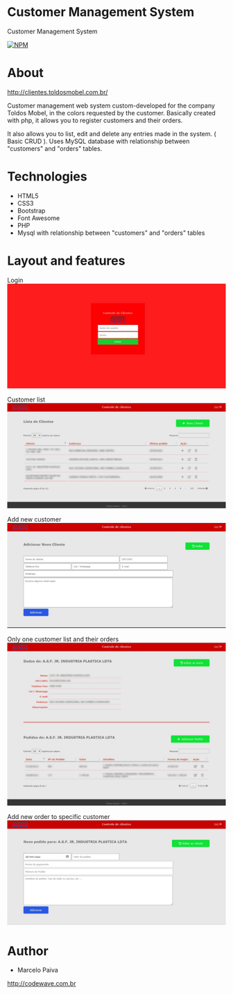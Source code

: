# Customer Management System
Customer Management System

[![NPM](https://img.shields.io/npm/l/react)](https://github.com/marcelosurfdev/customer-management-system/blob/main/LICENSE)

# About
http://clientes.toldosmobel.com.br/

Customer management web system custom-developed for the company Toldos Mobel, in the colors requested by the customer. 
Basically created with php, it allows you to register customers and their orders.

It also allows you to list, edit and delete any entries made in the system. ( Basic CRUD ). 
Uses MySQL database with relationship between "customers" and "orders" tables.

# Technologies

- HTML5
- CSS3
- Bootstrap
- Font Awesome
- PHP
- Mysql with relationship between "customers" and "orders" tables

# Layout and features

Login
![Screenshot](images/01.jpg)

Customer list
![Screenshot](images/02.jpg)

Add new customer
![Screenshot](images/03.jpg)

Only one customer list and their orders
![Screenshot](images/04.jpg)

Add new order to specific customer
![Screenshot](images/05.jpg)

# Author

- Marcelo Paiva

http://codewave.com.br




